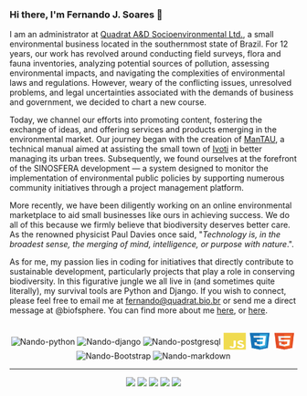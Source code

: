 ### Hi there, I'm Fernando J. Soares 👋

I am an administrator at [Quadrat A&D Socioenvironmental Ltd.](http://www.quadrat.bio.br), a small environmental business located in the southernmost state of Brazil. For 12 years, our work has revolved around conducting field surveys, flora and fauna inventories, analyzing potential sources of pollution, assessing environmental impacts, and navigating the complexities of environmental laws and regulations. However, weary of the conflicting issues, unresolved problems, and legal uncertainties associated with the demands of business and government, we decided to chart a new course.

Today, we channel our efforts into promoting content, fostering the exchange of ideas, and offering services and products emerging in the environmental market. Our journey began with the creation of [ManTAU](https://github.com/biofsphere/mantau-ivoti), a technical manual aimed at assisting the small town of [Ivoti](https://www.ivoti.rs.gov.br) in better managing its urban trees. Subsequently, we found ourselves at the forefront of the SINOSFERA development — a system designed to monitor the implementation of environmental public policies by supporting numerous community initiatives through a project management platform.

More recently, we have been diligently working on an online environmental marketplace to aid small businesses like ours in achieving success. We do all of this because we firmly believe that biodiversity deserves better care. As the renowned physicist Paul Davies once said, "*Technology is, in the broadest sense, the merging of mind, intelligence, or purpose with nature*.". 

As for me, my passion lies in coding for initiatives that directly contribute to sustainable development, particularly projects that play a role in conserving biodiversity. In this figurative jungle we all live in (and sometimes quite literally), my survival tools are Python and Django. If you wish to connect, please feel free to email me at fernando@quadrat.bio.br or send me a direct message at @biofsphere. You can find more about me [here](https://biofsphere.github.io/resume/FJSCVENGLISH20230915.pdf), or [here](https://www.escavador.com/sobre/5123068/fernando-jaeger-soares).
  
<!--
<div align="center">
  <a href="https://github.com/biofsphere">
  <img height="180em" width="45%" src="https://github-readme-stats.vercel.app/api?username=biofsphere&show_icons=true&theme=gotham&include_all_commits=true&count_private=true"/>
  <img height="180em" width="45%" src="https://github-readme-stats.vercel.app/api/top-langs/?username=biofsphere&layout=compact&langs_count=7&theme=gotham"/>
</div>
-->

<div style="display: inline_block" align="center"><br>
  
  <img align="center" alt="Nando-python" height="30" width="40" src="https://cdn.jsdelivr.net/gh/devicons/devicon/icons/python/python-original.svg" />
  <img align="center" alt="Nando-django" height="30" width="40" src="https://cdn.jsdelivr.net/gh/devicons/devicon/icons/django/django-plain.svg" />
  <img align="center" alt="Nando-postgresql" height="30" width="40" src="https://cdn.jsdelivr.net/gh/devicons/devicon/icons/postgresql/postgresql-plain.svg" />
  <img align="center" alt="Nando-Js" height="30" width="40" src="https://raw.githubusercontent.com/devicons/devicon/master/icons/javascript/javascript-plain.svg" />
  <img align="center" alt="Nando-CSS" height="30" width="40" src="https://raw.githubusercontent.com/devicons/devicon/master/icons/css3/css3-original.svg" />
  <img align="center" alt="Nando-HTML" height="30" width="40" src="https://raw.githubusercontent.com/devicons/devicon/master/icons/html5/html5-original.svg" />  
  <img align="center" alt="Nando-Bootstrap" height="30" width="40" src="https://cdn.jsdelivr.net/gh/devicons/devicon/icons/bootstrap/bootstrap-plain.svg" />
  <img align="center" alt="Nando-markdown" height="30" width="40" src="https://cdn.jsdelivr.net/gh/devicons/devicon/icons/markdown/markdown-original.svg" />
  
 </div>
  
  ---
  
<div align="center"> 
  <a href="https://www.instagram.com/biofsphere/" target="_blank"><img src="https://img.shields.io/badge/-Instagram-%23E4405F?style=for-the-badge&logo=instagram&logoColor=white" target="_blank"></a>
  <a href = "mailto:biofsdev@gmail.com"><img src="https://img.shields.io/badge/-Gmail-%23333?style=for-the-badge&logo=gmail&logoColor=white" target="_blank"></a> 
  <a href="https://www.linkedin.com/in/fsoares" target="_blank"><img src="https://img.shields.io/badge/LinkedIn-0077B5?style=for-the-badge&logo=linkedin&logoColor=white"></a>
  <a href="https://stackoverflow.com/users/5583082/fernando-soares" target="_blank"><img src="https://img.shields.io/badge/Stack_Overflow-FE7A16?style=for-the-badge&logo=stack-overflow&logoColor=white"></a>
  <a href="https://medium.com/@BIOFSOARES" target="_blank"><img src="https://img.shields.io/badge/Medium-12100E?style=for-the-badge&logo=medium&logoColor=white"></a>
 
</div>



<!---
biofsphere/biofsphere is a ✨ special ✨ repository because its `README.md` (this file) appears on your GitHub profile.
You can click the Preview link to take a look at your changes.
--->
